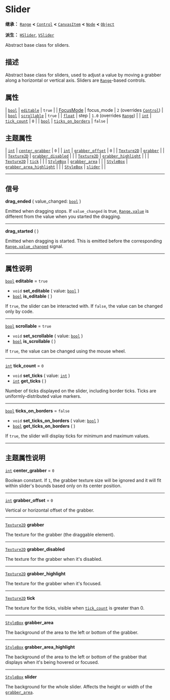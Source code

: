 <!-- ⚠ 请勿编辑本文件 ⚠ -->
<!-- 本文档使用脚本从 WeDot 引擎源码仓库生成。 -->
<!-- 生成脚本：https://github.com/WeDot-Engine/WeDot/tree/4.3/doc/tools/make_md.py； -->
<!-- 原文件：https://github.com/WeDot-Engine/WeDot/tree/4.3/doc/classes/Slider.xml。 -->

<div id="_class_slider"></div>

# Slider

**继承：** [`Range`](class_range.md) **<** [`Control`](class_control.md) **<** [`CanvasItem`](class_canvasitem.md) **<** [`Node`](class_node.md) **<** [`Object`](class_object.md)

**派生：** [`HSlider`](class_hslider.md), [`VSlider`](class_vslider.md)

Abstract base class for sliders.

## 描述

Abstract base class for sliders, used to adjust a value by moving a grabber along a horizontal or vertical axis. Sliders are [`Range`](class_range.md)-based controls.

## 属性

| [`bool`](class_bool.md)              | [`editable`](#class_slider_property_editable)                 | ``true``                                                          |
| [FocusMode](#enum_control_focusmode) | focus_mode                                                    | ``2`` (overrides [`Control`](#class_control_property_focus_mode)) |
| [`bool`](class_bool.md)              | [`scrollable`](#class_slider_property_scrollable)             | ``true``                                                          |
| [`float`](class_float.md)            | step                                                          | ``1.0`` (overrides [`Range`](#class_range_property_step))         |
| [`int`](class_int.md)                | [`tick_count`](#class_slider_property_tick_count)             | ``0``                                                             |
| [`bool`](class_bool.md)              | [`ticks_on_borders`](#class_slider_property_ticks_on_borders) | ``false``                                                         |

## 主题属性

| [`int`](class_int.md)             | [`center_grabber`](#class_slider_theme_constant_center_grabber)              | ``0`` |
| [`int`](class_int.md)             | [`grabber_offset`](#class_slider_theme_constant_grabber_offset)              | ``0`` |
| [`Texture2D`](class_texture2d.md) | [`grabber`](#class_slider_theme_icon_grabber)                                |       |
| [`Texture2D`](class_texture2d.md) | [`grabber_disabled`](#class_slider_theme_icon_grabber_disabled)              |       |
| [`Texture2D`](class_texture2d.md) | [`grabber_highlight`](#class_slider_theme_icon_grabber_highlight)            |       |
| [`Texture2D`](class_texture2d.md) | [`tick`](#class_slider_theme_icon_tick)                                      |       |
| [`StyleBox`](class_stylebox.md)   | [`grabber_area`](#class_slider_theme_style_grabber_area)                     |       |
| [`StyleBox`](class_stylebox.md)   | [`grabber_area_highlight`](#class_slider_theme_style_grabber_area_highlight) |       |
| [`StyleBox`](class_stylebox.md)   | [`slider`](#class_slider_theme_style_slider)                                 |       |

<!-- rst-class:: classref-section-separator -->

---

## 信号

<div id="_class_class_slider_signal_drag_ended"></div>

**drag_ended** ( value_changed: [`bool`](class_bool.md) ) <div id="class_slider_signal_drag_ended"></div>

Emitted when dragging stops. If `value_changed` is true, [`Range.value`](#class_range_property_value) is different from the value when you started the dragging.

<!-- rst-class:: classref-item-separator -->

---

<div id="_class_class_slider_signal_drag_started"></div>

**drag_started** ( ) <div id="class_slider_signal_drag_started"></div>

Emitted when dragging is started. This is emitted before the corresponding [`Range.value_changed`](#class_range_signal_value_changed) signal.

<!-- rst-class:: classref-section-separator -->

---

## 属性说明

<div id="_class_slider_property_editable"></div>

[`bool`](class_bool.md) **editable** = ``true`` <div id="class_slider_property_editable"></div>

- `void` **set_editable** ( value: [`bool`](class_bool.md) )
- [`bool`](class_bool.md) **is_editable** ( )

If `true`, the slider can be interacted with. If `false`, the value can be changed only by code.

<!-- rst-class:: classref-item-separator -->

---

<div id="_class_slider_property_scrollable"></div>

[`bool`](class_bool.md) **scrollable** = ``true`` <div id="class_slider_property_scrollable"></div>

- `void` **set_scrollable** ( value: [`bool`](class_bool.md) )
- [`bool`](class_bool.md) **is_scrollable** ( )

If `true`, the value can be changed using the mouse wheel.

<!-- rst-class:: classref-item-separator -->

---

<div id="_class_slider_property_tick_count"></div>

[`int`](class_int.md) **tick_count** = ``0`` <div id="class_slider_property_tick_count"></div>

- `void` **set_ticks** ( value: [`int`](class_int.md) )
- [`int`](class_int.md) **get_ticks** ( )

Number of ticks displayed on the slider, including border ticks. Ticks are uniformly-distributed value markers.

<!-- rst-class:: classref-item-separator -->

---

<div id="_class_slider_property_ticks_on_borders"></div>

[`bool`](class_bool.md) **ticks_on_borders** = ``false`` <div id="class_slider_property_ticks_on_borders"></div>

- `void` **set_ticks_on_borders** ( value: [`bool`](class_bool.md) )
- [`bool`](class_bool.md) **get_ticks_on_borders** ( )

If `true`, the slider will display ticks for minimum and maximum values.

<!-- rst-class:: classref-section-separator -->

---

## 主题属性说明

<div id="_class_slider_theme_constant_center_grabber"></div>

[`int`](class_int.md) **center_grabber** = ``0`` <div id="class_slider_theme_constant_center_grabber"></div>

Boolean constant. If `1`, the grabber texture size will be ignored and it will fit within slider's bounds based only on its center position.

<!-- rst-class:: classref-item-separator -->

---

<div id="_class_slider_theme_constant_grabber_offset"></div>

[`int`](class_int.md) **grabber_offset** = ``0`` <div id="class_slider_theme_constant_grabber_offset"></div>

Vertical or horizontal offset of the grabber.

<!-- rst-class:: classref-item-separator -->

---

<div id="_class_slider_theme_icon_grabber"></div>

[`Texture2D`](class_texture2d.md) **grabber** <div id="class_slider_theme_icon_grabber"></div>

The texture for the grabber (the draggable element).

<!-- rst-class:: classref-item-separator -->

---

<div id="_class_slider_theme_icon_grabber_disabled"></div>

[`Texture2D`](class_texture2d.md) **grabber_disabled** <div id="class_slider_theme_icon_grabber_disabled"></div>

The texture for the grabber when it's disabled.

<!-- rst-class:: classref-item-separator -->

---

<div id="_class_slider_theme_icon_grabber_highlight"></div>

[`Texture2D`](class_texture2d.md) **grabber_highlight** <div id="class_slider_theme_icon_grabber_highlight"></div>

The texture for the grabber when it's focused.

<!-- rst-class:: classref-item-separator -->

---

<div id="_class_slider_theme_icon_tick"></div>

[`Texture2D`](class_texture2d.md) **tick** <div id="class_slider_theme_icon_tick"></div>

The texture for the ticks, visible when [`tick_count`](#class_slider_property_tick_count) is greater than 0.

<!-- rst-class:: classref-item-separator -->

---

<div id="_class_slider_theme_style_grabber_area"></div>

[`StyleBox`](class_stylebox.md) **grabber_area** <div id="class_slider_theme_style_grabber_area"></div>

The background of the area to the left or bottom of the grabber.

<!-- rst-class:: classref-item-separator -->

---

<div id="_class_slider_theme_style_grabber_area_highlight"></div>

[`StyleBox`](class_stylebox.md) **grabber_area_highlight** <div id="class_slider_theme_style_grabber_area_highlight"></div>

The background of the area to the left or bottom of the grabber that displays when it's being hovered or focused.

<!-- rst-class:: classref-item-separator -->

---

<div id="_class_slider_theme_style_slider"></div>

[`StyleBox`](class_stylebox.md) **slider** <div id="class_slider_theme_style_slider"></div>

The background for the whole slider. Affects the height or width of the [`grabber_area`](#class_slider_theme_style_grabber_area).

[^virtual]: 本方法通常需要用户覆盖才能生效。
[^const]: 本方法无副作用，不会修改该实例的任何成员变量。
[^vararg]: 本方法除了能接受在此处描述的参数外，还能够继续接受任意数量的参数。
[^constructor]: 本方法用于构造某个类型。
[^static]: 调用本方法无需实例，可直接使用类名进行调用。
[^operator]: 本方法描述的是使用本类型作为左操作数的有效运算符。
[^bitfield]: 这个值是由下列位标志构成位掩码的整数。
[^void]: 无返回值。
